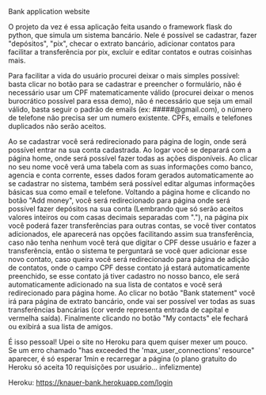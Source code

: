 Bank application website

O projeto da vez é essa aplicação feita usando o framework flask do python, que simula um sistema bancário. Nele é possível se cadastrar, fazer "depósitos", "pix", checar o extrato bancário, adicionar contatos para facilitar a transferência por pix, excluir e editar contatos e outras coisinhas mais.

Para facilitar a vida do usuário procurei deixar o mais simples possível:
basta clicar no botão para se cadastrar e preencher o formulário, não é necessário usar um CPF matematicamente válido (procurei deixar o menos burocrático possível para essa demo), não é necessário que seja um email válido, basta seguir o padrão de emails (ex: #####@gmail.com), o número de telefone não precisa ser um numero existente. CPFs, emails e telefones duplicados não serão aceitos.

Ao se cadastrar você será redirecionado para página de login, onde será possível entrar na sua conta cadastrada. Ao logar você se deparará com a página home, onde será possível fazer todas as ações disponíveis. Ao clicar no seu nome você verá uma tabela com as suas informações como banco, agencia e conta corrente, esses dados foram gerados automaticamente ao se cadastrar no sistema, também será possível editar algumas informações básicas sua como email e telefone. Voltando a página home e clicando no botão "Add money", você será redirecionado para página onde será possível fazer depósitos na sua conta (Lembrando que só serão aceitos valores inteiros ou com casas decimais separadas com "."), na página pix você poderá fazer transferências para outras contas, se você tiver contatos adicionados, ele aparecerá nas opções facilitando assim sua transferência, caso não tenha nenhum você terá que digitar o CPF desse usuário e fazer a transferência, então o sistema te perguntará se você quer adicionar esse novo contato, caso queira você será redirecionado para página de adição de contatos, onde o campo CPF desse contato já estará automaticamente preenchido, se esse contato já tiver cadastro no nosso banco, ele será automaticamente adicionado na sua lista de contatos e você será redirecionado para página home. Ao clicar no botão "Bank statement" você irá para página de extrato bancário, onde vai ser possível ver todas as suas transferências bancárias (cor verde representa entrada de capital e vermelha saída). Finalmente clicando no botão "My contacts" ele fechará ou exibirá a sua lista de amigos.

É isso pessoal! Upei o site no Heroku para quem quiser mexer um pouco. Se um erro chamado "has exceeded the 'max_user_connections' resource" aparecer, é só esperar 1min e recarregar a página (o plano gratuito do Heroku só aceita 10 requisições por usuário... infelizmente)

Heroku: https://knauer-bank.herokuapp.com/login
